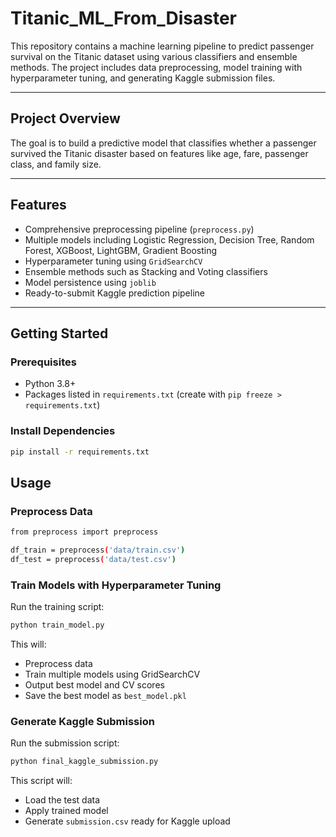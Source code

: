 # Titanic_ML_From_Disaster

This repository contains a machine learning pipeline to predict passenger survival on the Titanic dataset using various classifiers and ensemble methods. The project includes data preprocessing, model training with hyperparameter tuning, and generating Kaggle submission files.

---

## Project Overview

The goal is to build a predictive model that classifies whether a passenger survived the Titanic disaster based on features like age, fare, passenger class, and family size.

---

## Features

- Comprehensive preprocessing pipeline (`preprocess.py`)
- Multiple models including Logistic Regression, Decision Tree, Random Forest, XGBoost, LightGBM, Gradient Boosting
- Hyperparameter tuning using `GridSearchCV`
- Ensemble methods such as Stacking and Voting classifiers
- Model persistence using `joblib`
- Ready-to-submit Kaggle prediction pipeline

---

## Getting Started

### Prerequisites

- Python 3.8+
- Packages listed in `requirements.txt` (create with `pip freeze > requirements.txt`)

### Install Dependencies

```bash
pip install -r requirements.txt
```
## Usage
### Preprocess Data
```bash
from preprocess import preprocess

df_train = preprocess('data/train.csv')
df_test = preprocess('data/test.csv')
```
### Train Models with Hyperparameter Tuning
Run the training script:
```bash
python train_model.py
```
This will:
- Preprocess data
- Train multiple models using GridSearchCV
- Output best model and CV scores
- Save the best model as `best_model.pkl`

### Generate Kaggle Submission
Run the submission script:
```bash
python final_kaggle_submission.py
```
This script will:
- Load the test data
- Apply trained model
- Generate `submission.csv` ready for Kaggle upload
